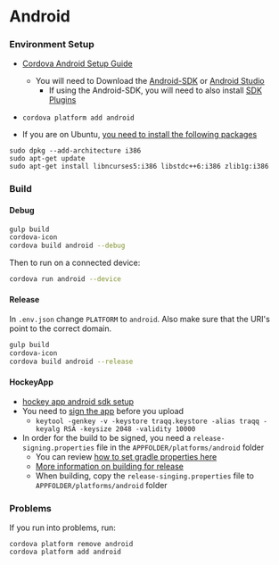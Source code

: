 # Android

### Environment Setup
  * [Cordova Android Setup Guide](https://cordova.apache.org/docs/en/5.4.0/guide/platforms/android/index.html)
    * You will need to Download the [Android-SDK](http://developer.android.com/sdk/installing/index.html?pkg=tools) or [Android Studio](http://developer.android.com/sdk/index.html)
        * If using the Android-SDK, you will need to also install [SDK Plugins](http://developer.android.com/sdk/installing/adding-packages.html)
       
  * `cordova platform add android`
  
  * If you are on Ubuntu, [you need to install the following packages](http://developer.android.com/sdk/installing/index.html?pkg=tools)
  
```shell
sudo dpkg --add-architecture i386
sudo apt-get update
sudo apt-get install libncurses5:i386 libstdc++6:i386 zlib1g:i386
```

### Build


#### Debug


```bash
gulp build
cordova-icon
cordova build android --debug
```

Then to run on a connected device: 

```bash
cordova run android --device
```



#### Release

In `.env.json` change `PLATFORM` to `android`.  Also make sure that the URI's point to the correct domain.

```bash
gulp build
cordova-icon
cordova build android --release
```

#### HockeyApp

* [hockey app android sdk setup](http://support.hockeyapp.net/kb/client-integration-android/hockeyapp-for-android-sdk)
* You need to [sign the app](https://cordova.apache.org/docs/en/dev/guide/platforms/android/#signing-an-app) before you upload
    * `keytool -genkey -v -keystore traqq.keystore -alias traqq -keyalg RSA -keysize 2048 -validity 10000`
* In order for the build to be signed, you need a `release-signing.properties` file in the `APPFOLDER/platforms/android` folder
    * You can review [how to set gradle properties here](https://cordova.apache.org/docs/en/dev/guide/platforms/android/#setting-gradle-properties)
    * [More information on building for release](http://ionicframework.com/docs/guide/publishing.html)
    * When building, copy the `release-singing.properties` file to `APPFOLDER/platforms/android` folder 

### Problems

If you run into problems, run: 

```shell
cordova platform remove android
cordova platform add android
```
  
